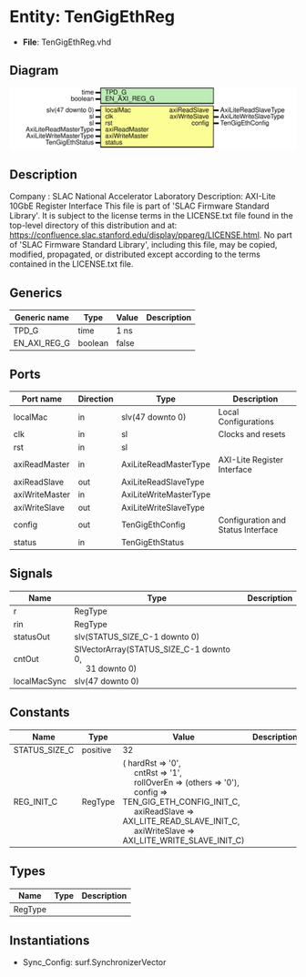 # Entity: TenGigEthReg

- **File**: TenGigEthReg.vhd
## Diagram

![Diagram](TenGigEthReg.svg "Diagram")
## Description

Company    : SLAC National Accelerator Laboratory
Description: AXI-Lite 10GbE Register Interface
This file is part of 'SLAC Firmware Standard Library'.
It is subject to the license terms in the LICENSE.txt file found in the
top-level directory of this distribution and at:
   https://confluence.slac.stanford.edu/display/ppareg/LICENSE.html.
No part of 'SLAC Firmware Standard Library', including this file,
may be copied, modified, propagated, or distributed except according to
the terms contained in the LICENSE.txt file.
## Generics

| Generic name | Type    | Value | Description |
| ------------ | ------- | ----- | ----------- |
| TPD_G        | time    | 1 ns  |             |
| EN_AXI_REG_G | boolean | false |             |
## Ports

| Port name      | Direction | Type                   | Description                        |
| -------------- | --------- | ---------------------- | ---------------------------------- |
| localMac       | in        | slv(47 downto 0)       | Local Configurations               |
| clk            | in        | sl                     | Clocks and resets                  |
| rst            | in        | sl                     |                                    |
| axiReadMaster  | in        | AxiLiteReadMasterType  | AXI-Lite Register Interface        |
| axiReadSlave   | out       | AxiLiteReadSlaveType   |                                    |
| axiWriteMaster | in        | AxiLiteWriteMasterType |                                    |
| axiWriteSlave  | out       | AxiLiteWriteSlaveType  |                                    |
| config         | out       | TenGigEthConfig        | Configuration and Status Interface |
| status         | in        | TenGigEthStatus        |                                    |
## Signals

| Name         | Type                                                                                     | Description |
| ------------ | ---------------------------------------------------------------------------------------- | ----------- |
| r            | RegType                                                                                  |             |
| rin          | RegType                                                                                  |             |
| statusOut    | slv(STATUS_SIZE_C-1 downto 0)                                                            |             |
| cntOut       | SlVectorArray(STATUS_SIZE_C-1 downto 0,<br><span style="padding-left:20px"> 31 downto 0) |             |
| localMacSync | slv(47 downto 0)                                                                         |             |
## Constants

| Name          | Type     | Value                                                                                                                                                                                                                                                                                                                                                                                                                                           | Description |
| ------------- | -------- | ----------------------------------------------------------------------------------------------------------------------------------------------------------------------------------------------------------------------------------------------------------------------------------------------------------------------------------------------------------------------------------------------------------------------------------------------- | ----------- |
| STATUS_SIZE_C | positive |  32                                                                                                                                                                                                                                                                                                                                                                                                                                             |             |
| REG_INIT_C    | RegType  |  (       hardRst       => '0',<br><span style="padding-left:20px">       cntRst        => '1',<br><span style="padding-left:20px">       rollOverEn    => (others => '0'),<br><span style="padding-left:20px">       config        => TEN_GIG_ETH_CONFIG_INIT_C,<br><span style="padding-left:20px">       axiReadSlave  => AXI_LITE_READ_SLAVE_INIT_C,<br><span style="padding-left:20px">       axiWriteSlave => AXI_LITE_WRITE_SLAVE_INIT_C) |             |
## Types

| Name    | Type | Description |
| ------- | ---- | ----------- |
| RegType |      |             |
## Instantiations

- Sync_Config: surf.SynchronizerVector
